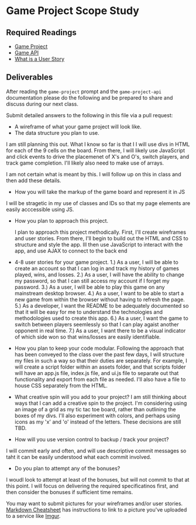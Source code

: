 # Game Project Scope Study

## Required Readings

-   [Game Project](https://github.com/ga-wdi-boston/game-project)
-   [Game API](https://github.com/ga-wdi-boston/game-project-api)
-   [What is a User Story](https://www.mountaingoatsoftware.com/agile/user-stories)

## Deliverables

After reading the `game-project` prompt and the `game-project-api` documentation
please do the following and be prepared to share and discuss during our next
class.

Submit detailed answers to the following in this file via a pull request:

-   A wireframe of what your game project will look like.
-   The data structure you plan to use.

I am still planning this out.  What I know so far is that I I will use divs in HTML for each of the 9 cells on the board.  From there, I will likely use JavaScript and click events to drive the placemenet of X's and O's, switch players, and track game completion.  I'll likely also need to make use of arrays.

I am not certain what is meant by this.  I will follow up on this in class and then add these details.

-   How you will take the markup of the game board and represent it in JS

I will be stragetic in my use of classes and IDs so that my page elements are easily acccessible using JS.

-   How you plan to approach this project.

    I plan to approach this project methodically.  First, I'll create wireframes and user stories.  From there, I'll begin to build out the HTML and CSS to structure and style the app.  Ill then use JavaScript to interact with the app, and use AJAX to connect to the back end

-   4-8 user stories for your game project.
1.) As a user, I will be able to create an account so that I can log in and track my history of games played, wins, and losses.
2.) As a user, I will have the ability to change my password, so that I can still access my account if I forget my password.
3.) As a user, I will be able to play this game on any mainstream desktop browser.
4.) As a user, I want to be able to start a new game from within the browser without having to refresh the page.
5.) As a developer, I want the README to be adequately documented so that it will be easy for me to understand the technologies and methodologies used to create this app.
6.) As a user, I want the game to switch between players seemlessly so that I can play agaist another opponent in real time.
7.) As a user, I want there to be a visual indicator of which side won so that wins/losses are easily identifiable.



-   How you plan to keep your code modular.
Following the approach that has been conveyed to the class over the past few days, I will structure my files in such a way so that their duties are separately.  For example, I will create a script folder within an assets folder, and that scripts folder will have an app.js file, index.js file, and ui.js file to separate out that functionality and export from each file as needed.  I'll also have a file to house CSS separately from the HTML.

-   What creative spin will you add to your project?
I am still thinking about ways that I can add a creative spin to the project.  I'm considering using an image of a grid as my tic tac toe board, rather than outlining the boxes of my divs.  I'll also experiment with colors, and perhaps using icons as my 'x' and 'o' instead of the letters.  These decisions are still TBD.

-   How will you use version control to backup / track your project?

I will commit early and often, and will use descriptive commit messages so taht it can be easily understood what each commit involved.

-   Do you plan to attempt any of the bonuses?

I woudl look to attempt at least of the bonuses, but will not commit to that at this point.  I will focus on delivering the required specificatinos first, and then consider the bonuses if sufficient time remains.

You may want to submit pictures for your wireframes and/or user stories.
[Markdown Cheatsheet](https://github.com/adam-p/markdown-here/wiki/Markdown-Cheatsheet)
has instructions to link to a picture you've uploaded to a service like [Imgur](http://imgur.com/).
